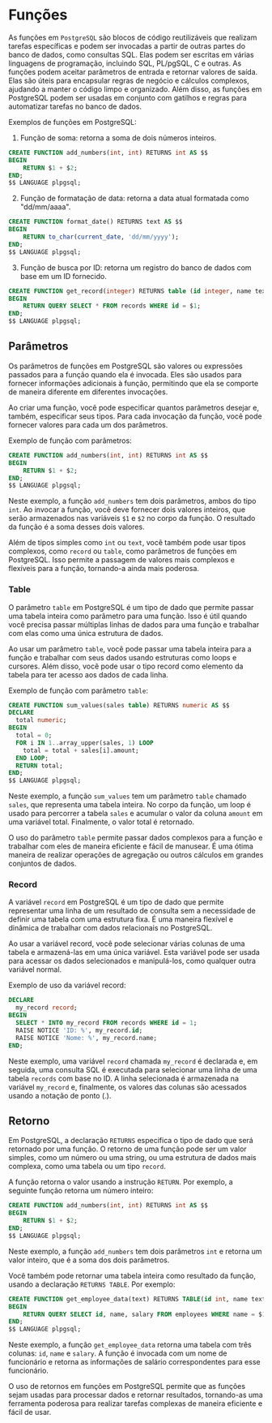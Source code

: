 # Funções
As funções em `PostgreSQL` são blocos de código reutilizáveis que realizam tarefas específicas e podem ser invocadas a partir de outras partes do banco de dados, como consultas SQL. Elas podem ser escritas em várias linguagens de programação, incluindo SQL, PL/pgSQL, C e outras. As funções podem aceitar parâmetros de entrada e retornar valores de saída. Elas são úteis para encapsular regras de negócio e cálculos complexos, ajudando a manter o código limpo e organizado. Além disso, as funções em PostgreSQL podem ser usadas em conjunto com gatilhos e regras para automatizar tarefas no banco de dados.

Exemplos de funções em PostgreSQL:

1. Função de soma: retorna a soma de dois números inteiros.

```sql
CREATE FUNCTION add_numbers(int, int) RETURNS int AS $$
BEGIN
    RETURN $1 + $2;
END;
$$ LANGUAGE plpgsql;
```

2. Função de formatação de data: retorna a data atual formatada como "dd/mm/aaaa".

```sql
CREATE FUNCTION format_date() RETURNS text AS $$
BEGIN
    RETURN to_char(current_date, 'dd/mm/yyyy');
END;
$$ LANGUAGE plpgsql;
```

3. Função de busca por ID: retorna um registro do banco de dados com base em um ID fornecido.

```sql
CREATE FUNCTION get_record(integer) RETURNS table (id integer, name text, age integer) AS $$
BEGIN
    RETURN QUERY SELECT * FROM records WHERE id = $1;
END;
$$ LANGUAGE plpgsql;
```

## Parâmetros
Os parâmetros de funções em PostgreSQL são valores ou expressões passados para a função quando ela é invocada. Eles são usados para fornecer informações adicionais à função, permitindo que ela se comporte de maneira diferente em diferentes invocações.

Ao criar uma função, você pode especificar quantos parâmetros desejar e, também, especificar seus tipos. Para cada invocação da função, você pode fornecer valores para cada um dos parâmetros.

Exemplo de função com parâmetros:
```sql
CREATE FUNCTION add_numbers(int, int) RETURNS int AS $$
BEGIN
    RETURN $1 + $2;
END;
$$ LANGUAGE plpgsql;
```

Neste exemplo, a função `add_numbers` tem dois parâmetros, ambos do tipo `int`. Ao invocar a função, você deve fornecer dois valores inteiros, que serão armazenados nas variáveis `$1` e `$2` no corpo da função. O resultado da função é a soma desses dois valores.

Além de tipos simples como `int` ou `text`, você também pode usar tipos complexos, como `record` ou `table`, como parâmetros de funções em PostgreSQL. Isso permite a passagem de valores mais complexos e flexíveis para a função, tornando-a ainda mais poderosa.

### Table
O parâmetro `table` em PostgreSQL é um tipo de dado que permite passar uma tabela inteira como parâmetro para uma função. Isso é útil quando você precisa passar múltiplas linhas de dados para uma função e trabalhar com elas como uma única estrutura de dados.

Ao usar um parâmetro `table`, você pode passar uma tabela inteira para a função e trabalhar com seus dados usando estruturas como loops e cursores. Além disso, você pode usar o tipo record como elemento da tabela para ter acesso aos dados de cada linha.

Exemplo de função com parâmetro `table`:

```sql
CREATE FUNCTION sum_values(sales table) RETURNS numeric AS $$
DECLARE
  total numeric;
BEGIN
  total = 0;
  FOR i IN 1..array_upper(sales, 1) LOOP
    total = total + sales[i].amount;
  END LOOP;
  RETURN total;
END;
$$ LANGUAGE plpgsql;
```

Neste exemplo, a função `sum_values` tem um parâmetro `table` chamado `sales`, que representa uma tabela inteira. No corpo da função, um loop é usado para percorrer a tabela `sales` e acumular o valor da coluna `amount` em uma variável total. Finalmente, o valor total é retornado.

O uso do parâmetro `table` permite passar dados complexos para a função e trabalhar com eles de maneira eficiente e fácil de manusear. É uma ótima maneira de realizar operações de agregação ou outros cálculos em grandes conjuntos de dados.

### Record

A variável `record` em PostgreSQL é um tipo de dado que permite representar uma linha de um resultado de consulta sem a necessidade de definir uma tabela com uma estrutura fixa. É uma maneira flexível e dinâmica de trabalhar com dados relacionais no PostgreSQL.

Ao usar a variável record, você pode selecionar várias colunas de uma tabela e armazená-las em uma única variável. Esta variável pode ser usada para acessar os dados selecionados e manipulá-los, como qualquer outra variável normal.

Exemplo de uso da variável record:
```sql
DECLARE 
  my_record record;
BEGIN
  SELECT * INTO my_record FROM records WHERE id = 1;
  RAISE NOTICE 'ID: %', my_record.id;
  RAISE NOTICE 'Nome: %', my_record.name;
END;
```

Neste exemplo, uma variável `record` chamada `my_record` é declarada e, em seguida, uma consulta SQL é executada para selecionar uma linha de uma tabela `records` com base no ID. A linha selecionada é armazenada na variável `my_record` e, finalmente, os valores das colunas são acessados usando a notação de ponto (.).

## Retorno
Em PostgreSQL, a declaração `RETURNS` especifica o tipo de dado que será retornado por uma função. O retorno de uma função pode ser um valor simples, como um número ou uma string, ou uma estrutura de dados mais complexa, como uma tabela ou um tipo `record`.

A função retorna o valor usando a instrução `RETURN`. Por exemplo, a seguinte função retorna um número inteiro:

```sql
CREATE FUNCTION add_numbers(int, int) RETURNS int AS $$
BEGIN
    RETURN $1 + $2;
END;
$$ LANGUAGE plpgsql;
```

Neste exemplo, a função `add_numbers` tem dois parâmetros `int` e retorna um valor inteiro, que é a soma dos dois parâmetros.

Você também pode retornar uma tabela inteira como resultado da função, usando a declaração `RETURNS TABLE`. Por exemplo:

```sql
CREATE FUNCTION get_employee_data(text) RETURNS TABLE(id int, name text, salary numeric) AS $$
BEGIN
    RETURN QUERY SELECT id, name, salary FROM employees WHERE name = $1;
END;
$$ LANGUAGE plpgsql;
```

Neste exemplo, a função `get_employee_data` retorna uma tabela com três colunas: `id`, `name` e `salary`. A função é invocada com um nome de funcionário e retorna as informações de salário correspondentes para esse funcionário.

O uso de retornos em funções em PostgreSQL permite que as funções sejam usadas para processar dados e retornar resultados, tornando-as uma ferramenta poderosa para realizar tarefas complexas de maneira eficiente e fácil de usar.

